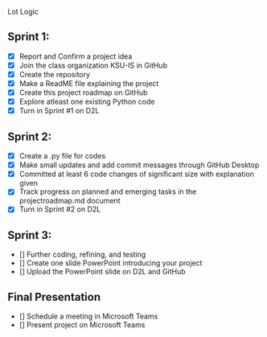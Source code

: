 Lot Logic

## Sprint 1:
- [x] Report and Confirm a project idea
- [x] Join the class organization KSU-IS in GitHub
- [x] Create the repository
- [x] Make a ReadME file explaining the project
- [x] Create this project roadmap on GitHub
- [x] Explore atleast one existing Python code
- [x] Turn in Sprint #1 on D2L

## Sprint 2: 
- [x] Create a .py file for codes
- [x] Make small updates and add commit messages through GitHub Desktop
- [x] Committed at least 6 code changes of significant size with explanation given
- [x] Track progress on planned and emerging tasks in the projectroadmap.md document
- [x] Turn in Sprint #2 on D2L

## Sprint 3:
- [] Further coding, refining, and testing
- [] Create one slide PowerPoint introducing your project
- [] Upload the PowerPoint slide on D2L and GitHub

## Final Presentation 
- [] Schedule a meeting in Microsoft Teams
- [] Present project on Microsoft Teams
  

